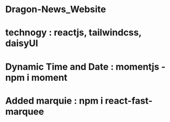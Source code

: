 #  Dragon-News_Website


# technogy : reactjs, tailwindcss, daisyUI


# Dynamic Time and Date : momentjs - npm i moment
# Added marquie : npm i react-fast-marquee